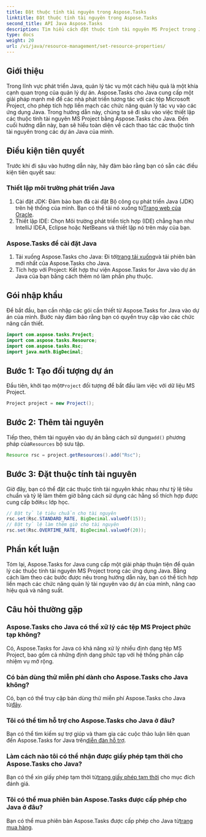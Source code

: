 ```yaml
---
title: Đặt thuộc tính tài nguyên trong Aspose.Tasks
linktitle: Đặt thuộc tính tài nguyên trong Aspose.Tasks
second_title: API Java Aspose.Tasks
description: Tìm hiểu cách đặt thuộc tính tài nguyên MS Project trong Java bằng Aspose.Tasks để tích hợp liền mạch và quản lý tác vụ hiệu quả.
type: docs
weight: 20
url: /vi/java/resource-management/set-resource-properties/
---
```

## Giới thiệu
Trong lĩnh vực phát triển Java, quản lý tác vụ một cách hiệu quả là một khía cạnh quan trọng của quản lý dự án. Aspose.Tasks cho Java cung cấp một giải pháp mạnh mẽ để các nhà phát triển tương tác với các tệp Microsoft Project, cho phép tích hợp liền mạch các chức năng quản lý tác vụ vào các ứng dụng Java. Trong hướng dẫn này, chúng ta sẽ đi sâu vào việc thiết lập các thuộc tính tài nguyên MS Project bằng Aspose.Tasks cho Java. Đến cuối hướng dẫn này, bạn sẽ hiểu toàn diện về cách thao tác các thuộc tính tài nguyên trong các dự án Java của mình.
## Điều kiện tiên quyết
Trước khi đi sâu vào hướng dẫn này, hãy đảm bảo rằng bạn có sẵn các điều kiện tiên quyết sau:
### Thiết lập môi trường phát triển Java
1.  Cài đặt JDK: Đảm bảo bạn đã cài đặt Bộ công cụ phát triển Java (JDK) trên hệ thống của mình. Bạn có thể tải nó xuống từ[Trang web của Oracle](https://www.oracle.com/java/technologies/javase-jdk11-downloads.html).
2. Thiết lập IDE: Chọn Môi trường phát triển tích hợp (IDE) chẳng hạn như IntelliJ IDEA, Eclipse hoặc NetBeans và thiết lập nó trên máy của bạn.
### Aspose.Tasks để cài đặt Java
1.  Tải xuống Aspose.Tasks cho Java: Đi tới[trang tải xuống](https://releases.aspose.com/tasks/java/)và tải phiên bản mới nhất của Aspose.Tasks cho Java.
2. Tích hợp với Project: Kết hợp thư viện Aspose.Tasks for Java vào dự án Java của bạn bằng cách thêm nó làm phần phụ thuộc.

## Gói nhập khẩu
Để bắt đầu, bạn cần nhập các gói cần thiết từ Aspose.Tasks for Java vào dự án của mình. Bước này đảm bảo rằng bạn có quyền truy cập vào các chức năng cần thiết.

```java
import com.aspose.tasks.Project;
import com.aspose.tasks.Resource;
import com.aspose.tasks.Rsc;
import java.math.BigDecimal;
```

## Bước 1: Tạo đối tượng dự án
 Đầu tiên, khởi tạo một`Project` đối tượng để bắt đầu làm việc với dữ liệu MS Project.

```java
Project project = new Project();
```
## Bước 2: Thêm tài nguyên
 Tiếp theo, thêm tài nguyên vào dự án bằng cách sử dụng`add()` phương pháp của`Resources` bộ sưu tập.

```java
Resource rsc = project.getResources().add("Rsc");
```
## Bước 3: Đặt thuộc tính tài nguyên
 Giờ đây, bạn có thể đặt các thuộc tính tài nguyên khác nhau như tỷ lệ tiêu chuẩn và tỷ lệ làm thêm giờ bằng cách sử dụng các hằng số thích hợp được cung cấp bởi`Rsc` lớp học.

```java
// Đặt tỷ lệ tiêu chuẩn cho tài nguyên
rsc.set(Rsc.STANDARD_RATE, BigDecimal.valueOf(15));
// Đặt tỷ lệ làm thêm giờ cho tài nguyên
rsc.set(Rsc.OVERTIME_RATE, BigDecimal.valueOf(20));
```

## Phần kết luận
Tóm lại, Aspose.Tasks for Java cung cấp một giải pháp thuận tiện để quản lý các thuộc tính tài nguyên MS Project trong các ứng dụng Java. Bằng cách làm theo các bước được nêu trong hướng dẫn này, bạn có thể tích hợp liền mạch các chức năng quản lý tài nguyên vào dự án của mình, nâng cao hiệu quả và năng suất.
## Câu hỏi thường gặp
### Aspose.Tasks cho Java có thể xử lý các tệp MS Project phức tạp không?
Có, Aspose.Tasks for Java có khả năng xử lý nhiều định dạng tệp MS Project, bao gồm cả những định dạng phức tạp với hệ thống phân cấp nhiệm vụ mở rộng.
### Có bản dùng thử miễn phí dành cho Aspose.Tasks cho Java không?
 Có, bạn có thể truy cập bản dùng thử miễn phí Aspose.Tasks cho Java từ[đây](https://releases.aspose.com/).
### Tôi có thể tìm hỗ trợ cho Aspose.Tasks cho Java ở đâu?
 Bạn có thể tìm kiếm sự trợ giúp và tham gia các cuộc thảo luận liên quan đến Aspose.Tasks for Java trên[diễn đàn hỗ trợ](https://forum.aspose.com/c/tasks/15).
### Làm cách nào tôi có thể nhận được giấy phép tạm thời cho Aspose.Tasks cho Java?
 Bạn có thể xin giấy phép tạm thời từ[trang giấy phép tạm thời](https://purchase.aspose.com/temporary-license/) cho mục đích đánh giá.
### Tôi có thể mua phiên bản Aspose.Tasks được cấp phép cho Java ở đâu?
 Bạn có thể mua phiên bản Aspose.Tasks được cấp phép cho Java từ[trang mua hàng](https://purchase.aspose.com/buy).